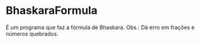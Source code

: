 # BhaskaraFormula
É um programa que faz a fórmula de Bhaskara. Obs.: Dá erro em frações e números quebrados.
